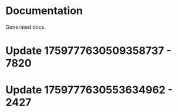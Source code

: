 # Documentation

Generated docs.

# Update 1759777630509358737 - 7820

# Update 1759777630553634962 - 2427

